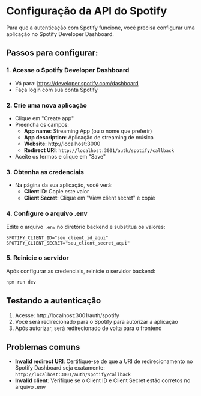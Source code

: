 # Configuração da API do Spotify

Para que a autenticação com Spotify funcione, você precisa configurar uma aplicação no Spotify Developer Dashboard.

## Passos para configurar:

### 1. Acesse o Spotify Developer Dashboard
- Vá para: https://developer.spotify.com/dashboard
- Faça login com sua conta Spotify

### 2. Crie uma nova aplicação
- Clique em "Create app"
- Preencha os campos:
  - **App name**: Streaming App (ou o nome que preferir)
  - **App description**: Aplicação de streaming de música
  - **Website**: http://localhost:3000
  - **Redirect URI**: `http://localhost:3001/auth/spotify/callback`
- Aceite os termos e clique em "Save"

### 3. Obtenha as credenciais
- Na página da sua aplicação, você verá:
  - **Client ID**: Copie este valor
  - **Client Secret**: Clique em "View client secret" e copie

### 4. Configure o arquivo .env
Edite o arquivo `.env` no diretório backend e substitua os valores:

```env
SPOTIFY_CLIENT_ID="seu_client_id_aqui"
SPOTIFY_CLIENT_SECRET="seu_client_secret_aqui"
```

### 5. Reinicie o servidor
Após configurar as credenciais, reinicie o servidor backend:

```bash
npm run dev
```

## Testando a autenticação

1. Acesse: http://localhost:3001/auth/spotify
2. Você será redirecionado para o Spotify para autorizar a aplicação
3. Após autorizar, será redirecionado de volta para o frontend

## Problemas comuns

- **Invalid redirect URI**: Certifique-se de que a URI de redirecionamento no Spotify Dashboard seja exatamente: `http://localhost:3001/auth/spotify/callback`
- **Invalid client**: Verifique se o Client ID e Client Secret estão corretos no arquivo .env